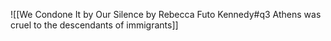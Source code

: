 ![[We Condone It by Our Silence by Rebecca Futo Kennedy#q3 Athens was cruel to the descendants of immigrants]]